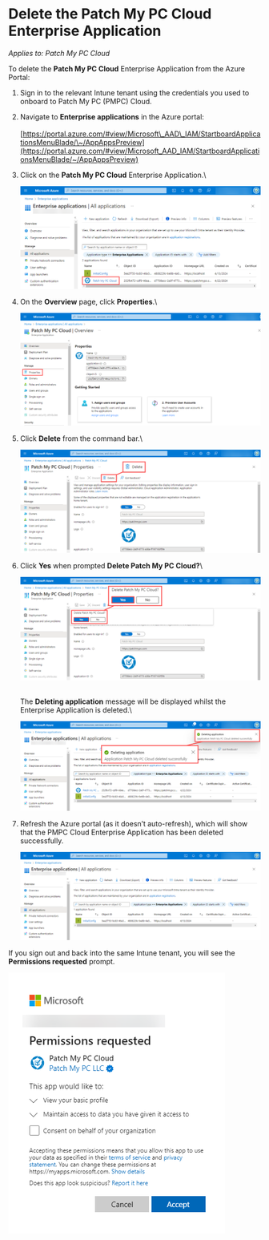 # Delete the Patch My PC Cloud Enterprise Application

_Applies to: Patch My PC Cloud_

To delete the <strong>Patch My PC Cloud</strong> Enterprise Application from the Azure Portal:

1. Sign in to the relevant Intune tenant using the credentials you used to onboard to Patch My PC (PMPC) Cloud.
2. Navigate to <strong>Enterprise applications</strong> in the Azure portal:\
   \
   [https://portal.azure.com/#view/Microsoft\_AAD\_IAM/StartboardApplicationsMenuBlade/\~/AppAppsPreview](https://portal.azure.com/#view/Microsoft_AAD_IAM/StartboardApplicationsMenuBlade/~/AppAppsPreview)
3.  Click on the <strong>Patch My PC Cloud</strong> Enterprise Application.\


    ![Azure Portal showing the Patch My PC Cloud is present](/_images/image-(1352).png "Azure Portal showing the Patch My PC Cloud is present")


4.  On the <strong>Overview</strong> page, click <strong>Properties</strong>.\


    ![Overview page of the Patch My PC Cloud app in the Azure Portal](/_images/image-(1353).png "Overview page of the Patch My PC Cloud app in the Azure Portal")


5.  Click <strong>Delete</strong> from the command bar.\


    ![Clicking “Delete” on the “Properties” page of the Patch My PC Cloud app in the Azure Portal](/_images/image-(1354).png "Clicking “Delete” on the “Properties” page of the Patch My PC Cloud app in the Azure Portal")


6.  Click <strong>Yes</strong> when prompted <strong>Delete Patch My PC Cloud?</strong>\


    ![Clicking “Yes” when prompted to “Delete Patch My PC Cloud” app from the Azure Portal](/_images/image-(1356).png "Clicking “Yes” when prompted to “Delete Patch My PC Cloud” app from the Azure Portal")

    \
    The <strong>Deleting application</strong> message will be displayed whilst the Enterprise Application is deleted.\


    ![“Deleting application” message being displayed whilst the app is deleted.](/_images/image-(1359).png "“Deleting application” message being displayed whilst the app is deleted.")


7.  Refresh the Azure portal (as it doesn’t auto-refresh), which will show that the PMPC Cloud Enterprise Application has been deleted successfully.

    ![Refreshed Azure Portal showing the Patch My PC Cloud app has been deleted.](/_images/image-(1361).png "Refreshed Azure Portal showing the Patch My PC Cloud app has been deleted.")



If you sign out and back into the same Intune tenant, you will see the <strong>Permissions requested</strong> prompt.

![“Permissions requested” dialog box](/_images/image-(1362).png "“Permissions requested” dialog box")